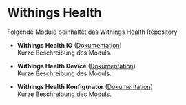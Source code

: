 # Withings Health

Folgende Module beinhaltet das Withings Health Repository:

- __Withings Health IO__ ([Dokumentation](Withings%20Health%20IO))  
	Kurze Beschreibung des Moduls.

- __Withings Health Device__ ([Dokumentation](Withings%20Health%20Device))  
	Kurze Beschreibung des Moduls.

- __Withings Health Konfigurator__ ([Dokumentation](Withings%20Health%20Konfigurator))  
	Kurze Beschreibung des Moduls.
